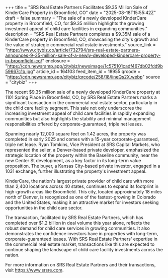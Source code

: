 +++
title = "SRS Real Estate Partners Facilitates $9.35 Million Sale of KinderCare Property in Broomfield, CO"
date = "2025-08-18T15:55:42Z"
draft = false
summary = "The sale of a newly developed KinderCare property in Broomfield, CO, for $9.35 million highlights the growing investment appeal of child care facilities in expanding communities."
description = "SRS Real Estate Partners completes a $9.35M sale of a KinderCare property in Broomfield, CO, showcasing the city's growth and the value of strategic commercial real estate investments."
source_link = "https://www.citybiz.co/article/732794/srs-real-estate-partners-announces-9-35-million-sale-of-a-newly-developed-kindercare-property-in-broomfield-co/"
enclosure = "https://cdn.newsramp.app/citybiz/newsimage/1c575101cadf467db02fdd9b59667c1b.jpg"
article_id = 164103
feed_item_id = 18955
qrcode = "https://cdn.newsramp.app/citybiz/qrcode/258/18/lineQs2X.webp"
source = "citybiz"
+++

<p>The recent $9.35 million sale of a newly developed KinderCare property at 1101 Spring Place in Broomfield, CO, by SRS Real Estate Partners marks a significant transaction in the commercial real estate sector, particularly in the child care facility segment. This sale not only underscores the increasing investment appeal of child care facilities in rapidly expanding communities but also highlights the stability and minimal management responsibilities offered by corporate-guaranteed, triple net leases.</p><p>Spanning nearly 12,000 square feet on 1.42 acres, the property was completed in early 2025 and comes with a 15-year corporate-guaranteed, triple net lease. Ryan Tomkins, Vice President at SRS Capital Markets, who represented the seller, a Denver-based private developer, emphasized the strategic location of the property within the Baseline community, near the new Center St development, as a key factor in its long-term value proposition. The buyer, a Kansas City-based private investor, engaged in a 1031 exchange, further illustrating the property's investment appeal.</p><p>KinderCare, the nation's largest private provider of child care with more than 2,400 locations across 40 states, continues to expand its footprint in high-growth areas like Broomfield. This city, located approximately 18 miles north of Denver, is recognized as one of the fastest-growing in Colorado and the United States, making it an attractive market for investors seeking opportunities in the child care sector.</p><p>The transaction, facilitated by SRS Real Estate Partners, which has completed over $1.2 billion in deal volume this year alone, reflects the robust demand for child care services in growing communities. It also demonstrates the confidence investors have in properties with long-term, corporate-guaranteed leases. With SRS Real Estate Partners' expertise in the commercial real estate market, transactions like this are expected to continue shaping the landscape of child care facility investments across the nation.</p><p>For more information on SRS Real Estate Partners and their transactions, visit <a href='https://www.srsre.com' rel='nofollow' target='_blank'>https://www.srsre.com</a>.</p>